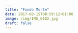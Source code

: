 ```yaml
---
title: "Fondo Morte"
date: 2017-08-15T08:59:12+01:00
image: /img/IMG_0102.jpg
draft: false
---
```


